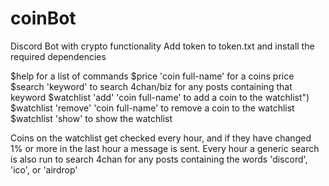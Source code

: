 # coinBot
Discord Bot with crypto functionality
Add token to token.txt and install the required dependencies

$help for a list of commands
$price 'coin full-name' for a coins price
$search 'keyword' to search 4chan/biz for any posts containing that keyword
$watchlist 'add' 'coin full-name' to add a coin to the watchlist")
$watchlist 'remove' 'coin full-name' to remove a coin to the watchlist
$watchlist 'show' to show the watchlist

Coins on the watchlist get checked every hour, and if they have changed 1% or more in the last hour a message is sent.
Every hour a generic search is also run to search 4chan for any posts containing the words 'discord', 'ico', or 'airdrop'
